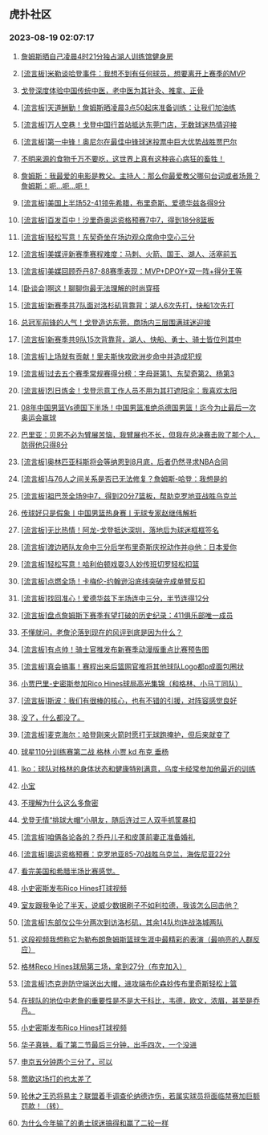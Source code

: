 ## 虎扑社区 
### 2023-08-19 02:07:17

1. [詹姆斯晒自己凌晨4时21分独占湖人训练馆健身房](https://bbs.hupu.com/61725597.html)

2. [[流言板]米勒谈哈登事件：我想不到有任何球员，想要离开上赛季的MVP](https://bbs.hupu.com/61729149.html)

3. [戈登深度体验中国传统中医，老中医为其针灸、推拿、正骨](https://bbs.hupu.com/61728703.html)

4. [[流言板]天道酬勤！詹姆斯晒凌晨3点50起床准备训练：让我们加油练](https://bbs.hupu.com/61725262.html)

5. [[流言板]万人空巷！戈登中国行首站抵达东莞门店，无数球迷热情迎接](https://bbs.hupu.com/61726736.html)

6. [[流言板]第一中锋！奥尼尔在最佳中锋球迷投票中巨大优势战胜贾巴尔](https://bbs.hupu.com/61726692.html)

7. [不明来源的食物千万不要吃，这世界上真有这种丧心病狂的畜牲！](https://bbs.hupu.com/61728789.html)

8. [詹姆斯：我最爱的电影是教父。主持人：那么你最爱教父哪句台词或者场景？詹姆斯：呃…呃…呃！](https://bbs.hupu.com/61724215.html)

9. [[流言板]美国上半场52-41领先希腊，布里奇斯、爱德华兹各得9分](https://bbs.hupu.com/61730690.html)

10. [[流言板]百发百中！沙里奇奥运资格预赛7中7，得到18分8篮板](https://bbs.hupu.com/61730011.html)

11. [[流言板]轻松写意！东契奇坐在场边观众席命中空心三分](https://bbs.hupu.com/61728719.html)

12. [[流言板]美媒评新赛季赛程难度：马刺、火箭、国王、湖人、活塞前五](https://bbs.hupu.com/61723814.html)

13. [[流言板]美媒回顾乔丹87-88赛季表现：MVP+DPOY+双一阵+得分王等](https://bbs.hupu.com/61729142.html)

14. [[卧谈会]啊这！聊聊你最无法理解的时尚穿搭](https://bbs.hupu.com/61728222.html)

15. [[流言板]新赛季共7队面对洛杉矶背靠背：湖人6次先打，快船1次先打](https://bbs.hupu.com/61723279.html)

16. [总冠军前锋的人气！戈登造访东莞，商场内三层围满球迷迎接](https://bbs.hupu.com/61727638.html)

17. [[流言板]新赛季共9队15次背靠背，湖人、快船、勇士、骑士皆位列其中](https://bbs.hupu.com/61724578.html)

18. [[流言板]上场就有贡献！里夫斯快攻欧洲步命中并造成犯规](https://bbs.hupu.com/61730526.html)

19. [[流言板]过去五个赛季常规赛得分榜：字母哥第1、东契奇第2、杨第3](https://bbs.hupu.com/61726541.html)

20. [[流言板]烈日炼金！戈登示意工作人员不用为其打遮阳伞：我喜欢太阳](https://bbs.hupu.com/61722658.html)

21. [08年中国男篮Vs德国下半场！中国男篮准绝杀德国男篮！迄今为止最后一次奥运会赢球](https://bbs.hupu.com/61720757.html)

22. [巴里亚：贝恩不必为臂展苦恼，我臂展也不长，但我在总决赛击败了那个人，防得他只得8分](https://bbs.hupu.com/61721146.html)

23. [[流言板]奥林匹亚科斯将会等纳恩到8月底，后者仍然寻求NBA合同](https://bbs.hupu.com/61728797.html)

24. [[流言板]与76人之间关系是否已无法修复？詹姆斯-哈登：我想是的](https://bbs.hupu.com/61721267.html)

25. [[流言板]祖巴茨全场9中7，得到20分7篮板，帮助克罗地亚战胜乌克兰](https://bbs.hupu.com/61729936.html)

26. [传球好只是假象丨中国男篮热身赛丨无球专家赵继伟解析](https://bbs.hupu.com/61727953.html)

27. [[流言板]无比热情！阿龙-戈登抵达深圳，落地后为球迷框框签名](https://bbs.hupu.com/61722350.html)

28. [[流言板]渡边晒队友命中三分后学布里奇斯庆祝动作并@他：日本爱你](https://bbs.hupu.com/61729476.html)

29. [[流言板]轻松写意！哈利伯顿戏耍3人妙传班切罗轻松扣篮](https://bbs.hupu.com/61730334.html)

30. [[流言板]点燃全场！卡梅伦-约翰逊沿底线突破完成单臂反扣](https://bbs.hupu.com/61730218.html)

31. [[流言板]找回准心！爱德华兹下半场连中三分，半节连得12分](https://bbs.hupu.com/61731068.html)

32. [[流言板]盘点詹姆斯下赛季有望打破的历史纪录：411俱乐部唯一成员](https://bbs.hupu.com/61720153.html)

33. [不懂就问，老詹沦落到现在的风评到底是因为什么？](https://bbs.hupu.com/61728319.html)

34. [[流言板]有点帅！骑士官推发布新赛季动漫版重点比赛预告图](https://bbs.hupu.com/61727912.html)

35. [[流言板]真会搞事！赛程出来后篮网官推将其他球队Logo都p成面包圈状](https://bbs.hupu.com/61720011.html)

36. [小贾巴里-史密斯参加Rico Hines球局高光集锦（和格林、小马丁同队）](https://bbs.hupu.com/61728910.html)

37. [[流言板]斯波：我们有很棒的核心，也有不错的引援，对阵容感觉良好](https://bbs.hupu.com/61728897.html)

38. [没了，什么都没了。](https://bbs.hupu.com/61726207.html)

39. [[流言板]麦克海尔：哈登刚来火箭时愿打无球跑掩护，但后来就变了](https://bbs.hupu.com/61719826.html)

40. [球星110分训练赛第二战 格林 小贾 kd 布克 垂杨](https://bbs.hupu.com/61730101.html)

41. [Iko：球队对格林的身体状态和健康特别满意，乌度卡经常参加他最近的训练](https://bbs.hupu.com/61727803.html)

42. [小宝](https://bbs.hupu.com/61728388.html)

43. [不理解为什么这么多詹密](https://bbs.hupu.com/61729018.html)

44. [戈登无情“排球大帽”小朋友，随后连过三人双手抓筐暴扣](https://bbs.hupu.com/61725027.html)

45. [[流言板]咱俩各论各的？乔丹儿子和皮蓬前妻正准备婚礼](https://bbs.hupu.com/61717904.html)

46. [[流言板]奥运资格预赛：克罗地亚85-70战胜乌克兰，海佐尼亚22分](https://bbs.hupu.com/61729821.html)

47. [看完美国和希腊半场比赛感觉。](https://bbs.hupu.com/61730276.html)

48. [小史密斯发布Rico Hines打球视频](https://bbs.hupu.com/61728309.html)

49. [室友跟我争论了半天，说威少数据刷子不如利拉德，我该怎么回击他？](https://bbs.hupu.com/61728715.html)

50. [[流言板]东部仅公牛分两次到访洛杉矶，其余14队均连战洛城两队](https://bbs.hupu.com/61723590.html)

51. [这段视频我想称它为勒布朗詹姆斯篮球生涯中最精彩的表演（最响亮的人群反应）](https://bbs.hupu.com/61728008.html)

52. [格林Reco Hines球局第三场，拿到27分（布克加入）](https://bbs.hupu.com/61730691.html)

53. [[流言板]杰克逊防守端送出大帽，进攻端布伦森妙传布里奇斯轻松上篮](https://bbs.hupu.com/61730177.html)

54. [在球队的地位中老詹的重要性是不是大于科比，韦德，欧文，浓眉，甚至是乔丹。](https://bbs.hupu.com/61728609.html)

55. [小史密斯发布Rico Hines打球视频](https://bbs.hupu.com/61728778.html)

56. [华子真铁，看了第二节最后三分钟，出手四次，一个没进](https://bbs.hupu.com/61730621.html)

57. [申京五分钟两个三分了，可以](https://bbs.hupu.com/61730817.html)

58. [莺歌这场打的也太差了](https://bbs.hupu.com/61730341.html)

59. [轮休之王恐将易主？联盟着手调查伦纳德诈伤，若属实球员将面临禁赛加巨额罚款！（转）](https://bbs.hupu.com/61729028.html)

60. [为什么今年输了的勇士球迷搞得和赢了二轮一样](https://bbs.hupu.com/61730811.html)

